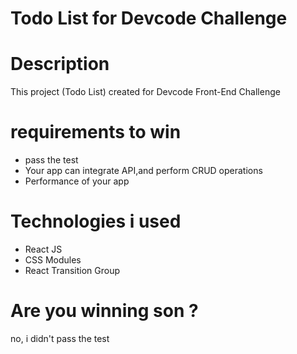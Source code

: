 # Todo List for Devcode Challenge

# Description

This project (Todo List) created for Devcode Front-End Challenge

# requirements to win

- pass the test
- Your app can integrate API,and perform CRUD operations
- Performance of your app

# Technologies i used

- React JS
- CSS Modules
- React Transition Group

# Are you winning son ?

no, i didn't pass the test
